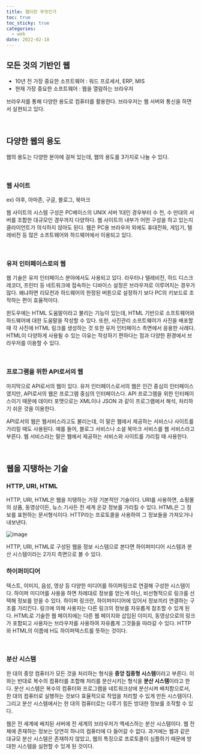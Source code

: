 ```yaml
---
title: 웹이란 무엇인가
toc: true
toc_sticky: true
categories:
  - web
date: 2022-02-18
---
```


## 모든 것의 기반인 웹

- 10년 전 가장 중요한 소프트웨어 : 워드 프로세서, ERP, MIS
- 현재 가장 중요한 소프트웨어 : 웹을 열람하는 브라우저

브라우저를 통해 다양한 용도로 컴퓨터를 활용한다. 브라우저는 웹 서버와 통신을 하면서 실현되고 있다.

<br/>

## 다양한 웹의 용도

웹의 용도는 다양한 분야에 걸쳐 있는데, 웹의 용도를 3가지로 나눌 수 있다.

<br/>

### 웹 사이트

ex) 야후, 아마존, 구글, 블로그, 북마크

웹 사이트의 시스템 구성은 PC베이스의 UNIX 서버 1대인 경우부터 수 천, 수 만대의 서버를 조합한 대규모인 경우까지 다양하다.
웹 사이트의 내부가 어떤 구성을 하고 있는지 클라이언트가 의식하지 않아도 된다.
웹은 PC용 브라우저 외에도 휴대전화, 게임기, 텔레비전 등 많은 소프트웨어와 하드웨어에서 이용되고 있다.

<br/>

### 유저 인터페이스로의 웹

웹 기술은 유저 인터페이스 분야에서도 사용되고 있다. 
라우터나 텔레비전, 하드 디스크 레코더, 프린터 등 네트워크에 접속하는 디바이스 설정은 브라우저로 이루어지는 경우가 많다.
왜냐하면 리모컨과 하드웨어의 한정된 버튼으로 설정하기 보다 PC의 키보드로 조작하는 편이 효율적이다.

윈도우에는 HTML 도움말이라고 불리는 기능이 있는데, HTML 기반으로 소프트웨어와 하드웨어에 대한 도움말을 작성할 수 있다.
또한, 사진관리 소프트웨어가 사진을 배포할 때 각 사진에 HTML 링크를 생성하는 것 또한 유저 인터페이스 측면에서 응용한 사례다.
HTML이 다양하게 사용될 수 있는 이유는 작성하기 편하다는 점과 다양한 환경에서 브라우저를 이용할 수 있다.

<br/>

### 프로그램을 위한 API로서의 웹

마지막으로 API로서의 웹이 있다.
유저 인터페이스로서의 웹은 인간 중심의 인터페이스였지만, API로서의 웹은 프로그램 중심의 인터페이스다.
API 프로그램을 위한 인터페이스이기 때문에 데이터 포맷으로는 XML이나 JSON 과 같이 프로그램에서 해석, 처리하기 쉬운 것을 이용한다.

API로서의 웹은 웹서비스라고도 불리는데, 이 말은 웹에서 제공하는 서비스나 사이트를 가리킬 때도 사용된다.
예를 들어, 블로그 서비스나 소셜 북마크 서비스를 웹 서비스라고 부른다.
웹 서비스라는 말은 웹에서 제공하는 서비스와 사이트를 가리킬 때 사용한다.

<br/>

## 웹을 지탱하는 기술

### HTTP, URI, HTML

HTTP, URI, HTML은 웹을 지탱하는 가장 기본적인 기술이다.
URI를 사용하면, 쇼핑몰의 상품, 동영상이든, 뉴스 기사든 전 세계 온갖 정보를 가리킬 수 있다.
HTML은 그 정보를 표현하는 문서형식이다.
HTTP라는 프로토콜을 사용하여 그 정보들을 가져오거나 내보낸다.

![image](https://user-images.githubusercontent.com/67885363/154735570-f6d4a68c-9561-43bc-8952-bc017c822eea.png)

HTTP, URI, HTML로 구성된 웹을 정보 시스템으로 본다면 하이퍼미디어 시스템과 분산 시스템이라는 2가지 측면으로 볼 수 있다.

### 하이퍼미디어

텍스트, 이미지, 음성, 영상 등 다양한 미디어를 하이퍼링크로 연결해 구성한 시스템이다.
하이퍼 미디어를 사용을 하면 차례대로 정보를 얻는게 아닌, 비선형적으로 링크를 선택해 정보를 얻을 수 있다.
하이퍼 링크란, 하이퍼미디어에 있어서 정보끼리 연결하는 구조를 가리킨다.
링크에 의해 사용자는 다른 링크의 정보를 자유롭게 참조할 수 있게 된다.
HTML로 기술한 웹 페이지에는 다른 웹 페이지와 삽입된 이미지, 동영상으로의 링크가 포함되고 사용자는 브라우저를 사용하여 자유롭게 그것들을 따라갈 수 있다.
HTTP와 HTML의 이름에 H도 하이퍼텍스트를 뜻하는 것이다.

<br/>

### 분산 시스템

한 대의 중앙 컴퓨터가 모든 것을 처리하는 형식을 **중앙 집중형 시스템**이라고 부른다.
이와는 반대로 복수의 컴퓨터를 조합해 처리를 분산시키는 형식을 **분산 시스템**이라고 한다.
분산 시스템은 복수의 컴퓨터와 프로그램을 네트워크상에 분산시켜 배치함으로서, 한 대의 컴퓨터로 실행하는 것보다 효율적으로 작업을 처리할 수 있게 만든 시스템이다. 
그리고 분산 시스템에서는 한 대의 컴퓨터로는 다루기 힘든 방대한 정보를 조작할 수 있다.

웹은 전 세계에 배치된 서버에 전 세계의 브라우저가 액세스하는 분산 시스템이다. 
웹 전체에 존재하는 정보는 당연히 하나의 컴퓨터에 다 들어갈 수 없다.
과거에는 웹과 같은 대규모 분산 시스템은 존재하지 않았고, 웹의 특징으로 프로토콜이 심플하기 때문에 방대한 시스템을 실현할 수 있게 된 것이다.